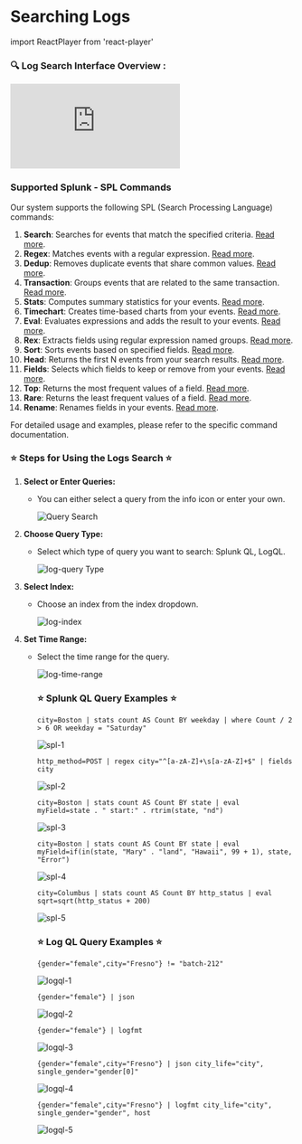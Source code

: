 # Searching Logs
import ReactPlayer from 'react-player'

### 🔍 Log Search Interface Overview :
<div class="responsive-iframe">
  <iframe
    src="https://www.youtube.com/embed/ROa2owJPOJo?si=IMJJuZmvDxEwCAov"
    title="YouTube video player"
    frameborder="0"
    allow="accelerometer; autoplay; clipboard-write; encrypted-media; gyroscope; picture-in-picture"
    allowfullscreen
  ></iframe>
</div>

### Supported Splunk - SPL Commands

Our system supports the following SPL (Search Processing Language) commands:

1. **Search**: Searches for events that match the specified criteria. [Read more](https://docs.splunk.com/Documentation/SplunkCloud/9.1.2312/SearchReference/Search).
2. **Regex**: Matches events with a regular expression. [Read more](https://docs.splunk.com/Documentation/SplunkCloud/9.1.2312/SearchReference/Regex).
3. **Dedup**: Removes duplicate events that share common values. [Read more](https://docs.splunk.com/Documentation/SplunkCloud/9.1.2312/SearchReference/Dedup).
4. **Transaction**: Groups events that are related to the same transaction. [Read more](https://docs.splunk.com/Documentation/SplunkCloud/9.1.2312/SearchReference/Transaction).
5. **Stats**: Computes summary statistics for your events. [Read more](https://docs.splunk.com/Documentation/SplunkCloud/9.1.2312/SearchReference/Stats).
6. **Timechart**: Creates time-based charts from your events. [Read more](https://docs.splunk.com/Documentation/SplunkCloud/9.1.2312/SearchReference/Timechart).
7. **Eval**: Evaluates expressions and adds the result to your events. [Read more](https://docs.splunk.com/Documentation/SplunkCloud/9.1.2312/SearchReference/Eval).
8. **Rex**: Extracts fields using regular expression named groups. [Read more](https://docs.splunk.com/Documentation/SplunkCloud/9.1.2312/SearchReference/Rex).
9. **Sort**: Sorts events based on specified fields. [Read more](https://docs.splunk.com/Documentation/SplunkCloud/9.1.2312/SearchReference/Sort).
10. **Head**: Returns the first N events from your search results. [Read more](https://docs.splunk.com/Documentation/SplunkCloud/9.1.2312/SearchReference/Head).
11. **Fields**: Selects which fields to keep or remove from your events. [Read more](https://docs.splunk.com/Documentation/SplunkCloud/9.1.2312/SearchReference/Fields).
12. **Top**: Returns the most frequent values of a field. [Read more](https://docs.splunk.com/Documentation/SplunkCloud/9.1.2312/SearchReference/Top).
13. **Rare**: Returns the least frequent values of a field. [Read more](https://docs.splunk.com/Documentation/SplunkCloud/9.1.2312/SearchReference/Rare).
14. **Rename**: Renames fields in your events. [Read more](https://docs.splunk.com/Documentation/SplunkCloud/9.1.2312/SearchReference/Rename).

For detailed usage and examples, please refer to the specific command documentation.


### ⭐ Steps for Using the Logs Search ⭐

1. **Select or Enter Queries:**
   - You can either select a query from the info icon or enter your own.

      ![Query Search](../static/img/icon-query.png)

2. **Choose Query Type:**
   - Select which type of query you want to search: Splunk QL, LogQL.
     
      ![log-query Type](../static/img/log-query-type.png)

3. **Select Index:**
   - Choose an index from the index dropdown.

      ![log-index](../static/img/log-index.png)

4. **Set Time Range:**
   - Select the time range for the query.

      ![log-time-range](../static/img/log-time.png)

      ### ⭐ Splunk QL Query Examples ⭐
      ```
      city=Boston | stats count AS Count BY weekday | where Count / 2 > 6 OR weekday = "Saturday"
      ```
      ![spl-1](../static/img/spl-1.png)
      ```
      http_method=POST | regex city="^[a-zA-Z]+\s[a-zA-Z]+$" | fields city
      ```
      ![spl-2](../static/img/spl-2.png)
      ```
      city=Boston | stats count AS Count BY state | eval myField=state . " start:" . rtrim(state, "nd")
      ```
      ![spl-3](../static/img/spl-3.png)
      ```
      city=Boston | stats count AS Count BY state | eval myField=if(in(state, "Mary" . "land", "Hawaii", 99 + 1), state, "Error")
      ```
      ![spl-4](../static/img/spl-4.png)
      ```
      city=Columbus | stats count AS Count BY http_status | eval sqrt=sqrt(http_status + 200)
      ```
      ![spl-5](../static/img/spl-5.png)

      ### ⭐ Log QL Query Examples ⭐
      ```
      {gender="female",city="Fresno"} != "batch-212"
      ```
      ![logql-1](../static/img/logql-1.png)
      ```
      {gender="female"} | json
      ```
      ![logql-2](../static/img/logql-2.png)
      ```
      {gender="female"} | logfmt
      ```
      ![logql-3](../static/img/logql-3.png)
      ```
      {gender="female",city="Fresno"} | json city_life="city", single_gender="gender[0]"
      ```
      ![logql-4](../static/img/logql-4.png)
      ```
      {gender="female",city="Fresno"} | logfmt city_life="city", single_gender="gender", host
      ```
      ![logql-5](../static/img/logql-5.png)
